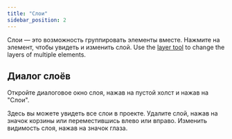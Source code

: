 ```yaml
---
title: "Слои"
sidebar_position: 2
---
```


Слои — это возможность группировать элементы вместе. Нажмите на элемент, чтобы увидеть и изменить слой. Use the [layer tool](tools/layer.md) to change the layers of multiple elements.

## Диалог слоёв

Откройте диалоговое окно слоя, нажав на пустой холст и нажав на "Слои".

Здесь вы можете увидеть все слои в проекте. Удалите слой, нажав на значок корзины или переместившись влево или вправо. Изменить видимость слоя, нажав на значок глаза.
